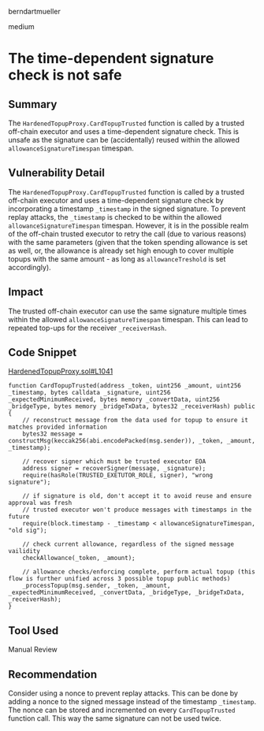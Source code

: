 berndartmueller

medium

# The time-dependent signature check is not safe

## Summary

The `HardenedTopupProxy.CardTopupTrusted` function is called by a trusted off-chain executor and uses a time-dependent signature check. This is unsafe as the signature can be (accidentally) reused within the allowed `allowanceSignatureTimespan` timespan.

## Vulnerability Detail

The `HardenedTopupProxy.CardTopupTrusted` function is called by a trusted off-chain executor and uses a time-dependent signature check by incorporating a timestamp `_timestamp` in the signed signature. To prevent replay attacks, the `_timestamp` is checked to be within the allowed `allowanceSignatureTimespan` timespan. However, it is in the possible realm of the off-chain trusted executor to retry the call (due to various reasons) with the same parameters (given that the token spending allowance is set as well, or, the allowance is already set high enough to cover multiple topups with the same amount - as long as `allowanceTreshold` is set accordingly).

## Impact

The trusted off-chain executor can use the same signature multiple times within the allowed `allowanceSignatureTimespan` timespan. This can lead to repeated top-ups for the receiver `_receiverHash`.

## Code Snippet

[HardenedTopupProxy.sol#L1041](https://github.com/sherlock-audit/2022-10-mover/blob/main/cardtopup_contract/contracts/HardenedTopupProxy.sol#L1041)

```solidity
function CardTopupTrusted(address _token, uint256 _amount, uint256 _timestamp, bytes calldata _signature, uint256 _expectedMinimumReceived, bytes memory _convertData, uint256 _bridgeType, bytes memory _bridgeTxData, bytes32 _receiverHash) public {
    // reconstruct message from the data used for topup to ensure it matches provided information
    bytes32 message = constructMsg(keccak256(abi.encodePacked(msg.sender)), _token, _amount, _timestamp);

    // recover signer which must be trusted executor EOA
    address signer = recoverSigner(message, _signature);
    require(hasRole(TRUSTED_EXETUTOR_ROLE, signer), "wrong signature");

    // if signature is old, don't accept it to avoid reuse and ensure approval was fresh
    // trusted executor won't produce messages with timestamps in the future
    require(block.timestamp - _timestamp < allowanceSignatureTimespan, "old sig");

    // check current allowance, regardless of the signed message vailidity
    checkAllowance(_token, _amount);

    // allowance checks/enforcing complete, perform actual topup (this flow is further unified across 3 possible topup public methods)
    _processTopup(msg.sender, _token, _amount, _expectedMinimumReceived, _convertData, _bridgeType, _bridgeTxData, _receiverHash);
}
```

## Tool Used

Manual Review

## Recommendation

Consider using a nonce to prevent replay attacks. This can be done by adding a nonce to the signed message instead of the timestamp `_timestamp`. The nonce can be stored and incremented on every `CardTopupTrusted` function call. This way the same signature can not be used twice.
